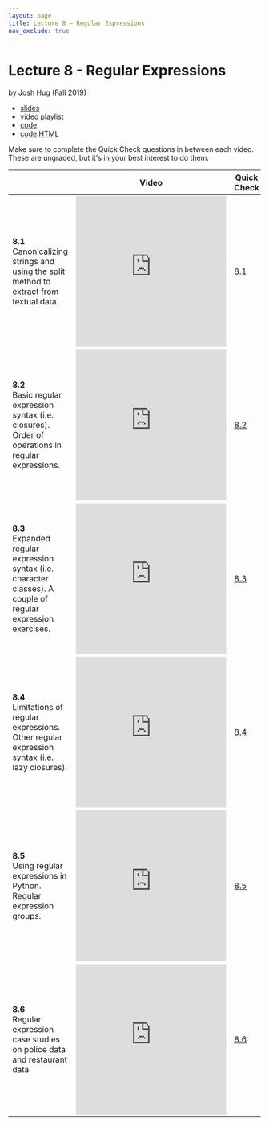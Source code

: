 ```yaml
---
layout: page
title: Lecture 8 – Regular Expressions
nav_exclude: true
---
```


# Lecture 8 - Regular Expressions

by Josh Hug (Fall 2019)

- [slides](https://docs.google.com/presentation/d/1SeRNPLRM68QKLChO-bpD0t524jerT5nIEkAd5JDUpes/edit?usp=sharing)
- [video playlist](https://www.youtube.com/watch?v=jXw2b3UuSnA&list=PLQCcNQgUcDfr5QB2o5HN3ajgUtQUIh9XP)
- [code](https://data100.datahub.berkeley.edu/hub/user-redirect/git-sync?repo=https://github.com/DS-100/su20&subPath=lecture/lec08/)
- [code HTML](http://www.ds100.org/su20/resources/assets/lectures/lec08/lec08.html)

Make sure to complete the Quick Check questions in between each video. These are ungraded, but it's in your best interest to do them.

<table>
<colgroup>
<col style="width: 25%" />
<col style="width: 25%" />
<col style="width: 25%" />
</colgroup>
<thead>
<tr class="header">
<th></th>
<th>Video</th>
<th>Quick Check</th>
</tr>
</thead>
<tbody>
<tr>
<td><strong>8.1</strong> <br> Canonicalizing strings and using the split method to extract from textual data.</td>
<td><iframe width="300" height="300" height src="https://www.youtube.com/embed/jXw2b3UuSnA" frameborder="0" allow="accelerometer; autoplay; encrypted-media; gyroscope; picture-in-picture" allowfullscreen></iframe></td>
<td><a href="https://forms.gle/8Q7TeWeTc8aDn64V7" target="\_blank">8.1</a></td>
</tr>
<tr>
<td><strong>8.2</strong> <br> Basic regular expression syntax (i.e. closures). Order of operations in regular expressions.</td>
<td><iframe width="300" height="300" height src="https://www.youtube.com/embed/3E5jcBIkVMQ" frameborder="0" allow="accelerometer; autoplay; encrypted-media; gyroscope; picture-in-picture" allowfullscreen></iframe></td>
<td><a href="https://forms.gle/9Guqx3AtNaWQPiVK9" target="\_blank">8.2</a></td>
</tr>
<tr>
<td><strong>8.3</strong> <br> Expanded regular expression syntax (i.e. character classes). A couple of regular expression exercises.</td>
<td><iframe width="300" height="300" height src="https://www.youtube.com/embed/qIPhnd3d3SE" frameborder="0" allow="accelerometer; autoplay; encrypted-media; gyroscope; picture-in-picture" allowfullscreen></iframe></td>
<td><a href="https://forms.gle/oM7NYTQbx5cxPJDN7" target="\_blank">8.3</a></td>
</tr>
<tr>
<td><strong>8.4</strong> <br> Limitations of regular expressions. Other regular expression syntax (i.e. lazy closures).</td>
<td><iframe width="300" height="300" height src="https://www.youtube.com/embed/tD4Wi2Jyzpc" frameborder="0" allow="accelerometer; autoplay; encrypted-media; gyroscope; picture-in-picture" allowfullscreen></iframe></td>
<td><a href="https://forms.gle/No1EK4miZiBgnh987" target="\_blank">8.4</a></td>
</tr>
<tr>
<td><strong>8.5</strong> <br> Using regular expressions in Python. Regular expression groups.</td>
<td><iframe width="300" height="300" height src="https://www.youtube.com/embed/uNJZJ2gWp0M" frameborder="0" allow="accelerometer; autoplay; encrypted-media; gyroscope; picture-in-picture" allowfullscreen></iframe></td>
<td><a href="https://forms.gle/DdVxcacFVbkEzTZCA" target="\_blank">8.5</a></td>
</tr>
<tr>
<td><strong>8.6</strong> <br> Regular expression case studies on police data and restaurant data.</td>
<td><iframe width="300" height="300" height src="https://www.youtube.com/embed/p__ZuEGxfyE" frameborder="0" allow="accelerometer; autoplay; encrypted-media; gyroscope; picture-in-picture" allowfullscreen></iframe></td>
<td><a href="https://forms.gle/JLdepmoLgUDehfNDA" target="\_blank">8.6</a></td>
</tr>
